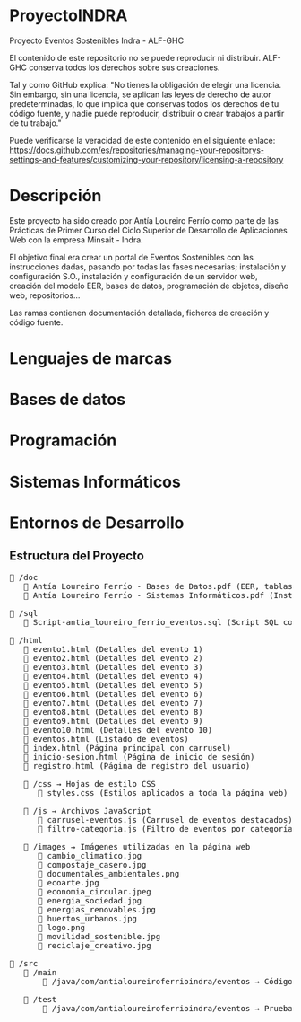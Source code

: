 # ProyectoINDRA
Proyecto Eventos Sostenibles Indra - ALF-GHC

El contenido de este repositorio no se puede reproducir ni distribuir. ALF-GHC conserva todos los derechos sobre sus creaciones.

Tal y como GitHub explica: "No tienes la obligación de elegir una licencia. Sin embargo, sin una licencia, se aplican las leyes de derecho de autor predeterminadas, lo que implica que conservas todos los derechos de tu código fuente, y nadie puede reproducir, distribuir o crear trabajos a partir de tu trabajo."

Puede verificarse la veracidad de este contenido en el siguiente enlace: https://docs.github.com/es/repositories/managing-your-repositorys-settings-and-features/customizing-your-repository/licensing-a-repository

# Descripción
Este proyecto ha sido creado por Antía Loureiro Ferrío como parte de las Prácticas de Primer Curso del Ciclo Superior de Desarrollo de Aplicaciones Web con la empresa Minsait - Indra.

El objetivo final era crear un portal de Eventos Sostenibles con las instrucciones dadas, pasando por todas las fases necesarias; instalación y configuración S.O., instalación y configuración de un servidor web, creación del modelo EER, bases de datos, programación de objetos, diseño web, repositorios...

Las ramas contienen documentación detallada, ficheros de creación y código fuente.

# Lenguajes de marcas

# Bases de datos

# Programación

# Sistemas Informáticos

# Entornos de Desarrollo

## Estructura del Proyecto
<pre>
📁 /doc
   📄 Antía Loureiro Ferrío - Bases de Datos.pdf (EER, tablas entidad y scripts SQL)
   📄 Antía Loureiro Ferrío - Sistemas Informáticos.pdf (Instalación y configuración Win 10 Pro y XAMPP)
  
📁 /sql
   📄 Script-antia_loureiro_ferrio_eventos.sql (Script SQL con creación de tablas y diseño físico de la BD)
  
📁 /html
   📄 evento1.html (Detalles del evento 1)
   📄 evento2.html (Detalles del evento 2)
   📄 evento3.html (Detalles del evento 3)
   📄 evento4.html (Detalles del evento 4)
   📄 evento5.html (Detalles del evento 5)
   📄 evento6.html (Detalles del evento 6)
   📄 evento7.html (Detalles del evento 7)
   📄 evento8.html (Detalles del evento 8)
   📄 evento9.html (Detalles del evento 9)
   📄 evento10.html (Detalles del evento 10)
   📄 eventos.html (Listado de eventos)
   📄 index.html (Página principal con carrusel)
   📄 inicio-sesion.html (Página de inicio de sesión)
   📄 registro.html (Página de registro del usuario)
  
   📁 /css → Hojas de estilo CSS
      📄 styles.css (Estilos aplicados a toda la página web)
  
   📁 /js → Archivos JavaScript
      📄 carrusel-eventos.js (Carrusel de eventos destacados)
      📄 filtro-categoria.js (Filtro de eventos por categoría)
  
   📁 /images → Imágenes utilizadas en la página web
      📄 cambio_climatico.jpg
      📄 compostaje_casero.jpg
      📄 documentales_ambientales.png
      📄 ecoarte.jpg
      📄 economia_circular.jpeg
      📄 energia_sociedad.jpg
      📄 energias_renovables.jpg
      📄 huertos_urbanos.jpg
      📄 logo.png
      📄 movilidad_sostenible.jpg
      📄 reciclaje_creativo.jpg
  
📁 /src
   📁 /main
       📁 /java/com/antialoureiroferrioindra/eventos → Código fuente en Java
  
   📁 /test
       📁 /java/com/antialoureiroferrioindra/eventos → Pruebas en Java
</pre>
